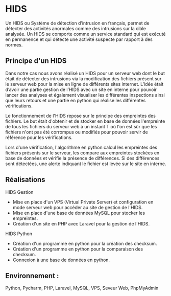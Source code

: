 # HIDS

Un HIDS ou Système de détection d’intrusion en français, permet de détecter des activités anormales comme des intrusions sur la cible analysée.  Un HIDS se comporte comme un service standard qui est exécuté en permanence et qui détecte une activité suspecte par rapport à des normes.

## Principe d'un HIDS
Dans notre cas nous avons réalisé un HIDS pour un serveur web dont le but était de détecter des intrusions via la modification des fichiers présent sur le serveur web pour la mise en ligne de différents sites internet. L’idée était d’avoir une partie gestion de l’HIDS avec un site en interne pour pouvoir lancer des analyses et également visualiser les différentes inspections ainsi que leurs retours et une partie en python qui réalise les différentes vérifications.

Le fonctionnement de l'HIDS repose sur le principe des empreintes des fichiers. Le but était d'obtenir et de stocker en base de données l'empreinte de tous les fichiers du serveur web à un instant T où l'on est sûr que les fichiers n'ont pas été corrompus ou modifiés pour pouvoir servir de référence pour les vérifications.

Lors d'une vérification, l'algorithme en python calcul les empreintes des fichiers présents sur le serveur, les compare aux empreintes stockées en base de données et vérifie la présence de différences. Si des différences sont détectées, une alerte indiquant le fichier est levée sur le site en interne.

## Réalisations

HIDS Gestion
* Mise en place d'un VPS (Virtual Private Server) et configuration en mode serveur web pour accéder au site de gestion de l'HIDS.
* Mise en place d'une base de données MySQL pour stocker les empreintes.
* Création d'un site en PHP avec Laravel pour la gestion de l'HIDS.

HIDS Python
* Création d'un programme en python pour la création des checksum.
* Création d'un programme en python pour la comparaison des checksum.
* Connexion à une base de données en python.

## Environnement : 

Python, Pycharm, PHP, Laravel, MySQL, VPS, Seveur Web, PhpMyAdmin
